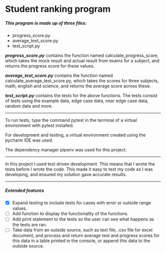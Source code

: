 # Student ranking program


##### This program is made up of three files:

- progress_score.py
- average_test_score.py
- test_script.py

***progress_score.py*** contains the function named calculate_progress_score,
which takes the mock result and actual result from exams for a subject, and 
returns the progress score for these values.

***average_test_score.py*** contains the function named calculate_average_test_score.py,
which takes the scores for three subjects, math, english and science, and returns the 
average score across these.

***test_script.py*** contains the tests for the above functions. The tests consist of 
tests using the example data, edge case data, near edge case data, random data and more. 


---
To run tests, type the command pytest in the terminal of a virtual environment with 
pytest installed.

For development and testing, a virtual environment created using the pycharm IDE was used.

The dependency manager pipenv was used for this project.

---

In this project I used test driven development. This means that I wrote the tests before I 
wrote the code. This made it easy to test my code as I was developing, and ensured my solution
gave accurate results.

---

##### Extended features
- [x] Expand testing to include tests for cases with error or outside range values.
- [ ] Add function to display the functionality of the functions.
- [ ] Add print statement to the tests so the user can see what happens as the tests are ran.
- [ ] Take data from an outside source, such as text file, .csv file for excel document, and 
process and return average test and progress scores for this data in a table printed in the console,
or append this data to the outside source.
